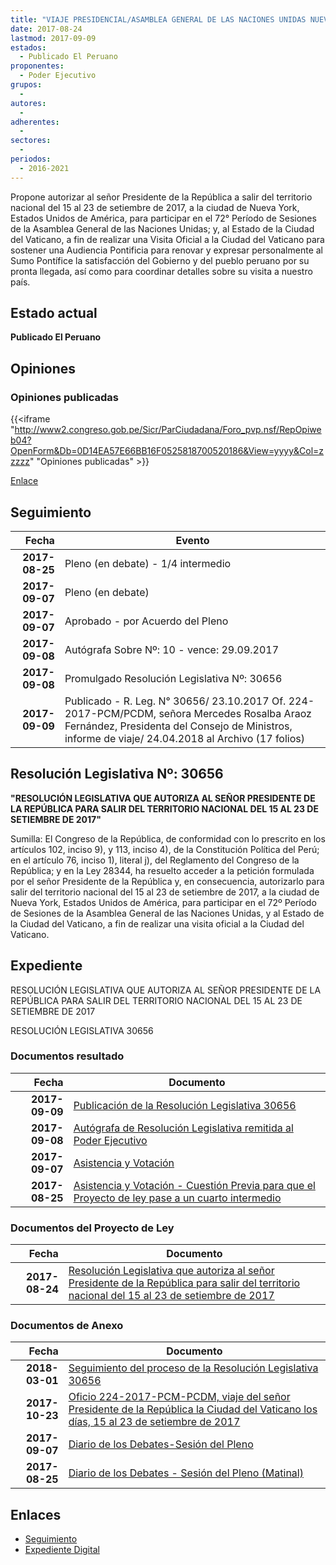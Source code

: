 ```yaml
---
title: "VIAJE PRESIDENCIAL/ASAMBLEA GENERAL DE LAS NACIONES UNIDAS NUEVA YORK, ESTADOS UNIDOS DE AMÉRICA"
date: 2017-08-24
lastmod: 2017-09-09
estados: 
  - Publicado El Peruano
proponentes: 
  - Poder Ejecutivo
grupos: 
  - 
autores: 
  - 
adherentes: 
  - 
sectores: 
  - 
periodos: 
  - 2016-2021
---
```


Propone autorizar al señor Presidente de la República a salir del territorio nacional del 15 al 23 de setiembre de 2017, a la ciudad de Nueva York, Estados Unidos de América, para participar en el 72° Período de Sesiones de la Asamblea General de las Naciones Unidas; y, al Estado de la Ciudad del Vaticano, a fin de realizar una Visita Oficial a la Ciudad del Vaticano para sostener una Audiencia Pontificia para renovar y expresar personalmente al Sumo Pontífice la satisfacción del Gobierno y del pueblo peruano por su pronta llegada, así como para coordinar detalles sobre su visita a nuestro país.


## Estado actual

**Publicado El Peruano**

## Opiniones

### Opiniones publicadas

{{<iframe "http://www2.congreso.gob.pe/Sicr/ParCiudadana/Foro_pvp.nsf/RepOpiweb04?OpenForm&Db=0D14EA57E66BB16F0525818700520186&View=yyyy&Col=zzzzz" "Opiniones publicadas" >}}

[Enlace](http://www2.congreso.gob.pe/Sicr/ParCiudadana/Foro_pvp.nsf/RepOpiweb04?OpenForm&Db=0D14EA57E66BB16F0525818700520186&View=yyyy&Col=zzzzz)

## Seguimiento

| Fecha | Evento |
|------:|--------|
| **2017-08-25** | Pleno (en debate) - 1/4 intermedio|
| **2017-09-07** | Pleno (en debate)|
| **2017-09-07** | Aprobado - por Acuerdo del Pleno|
| **2017-09-08** | Autógrafa Sobre Nº: 10 - vence: 29.09.2017|
| **2017-09-08** | Promulgado Resolución Legislativa Nº: 30656|
| **2017-09-09** | Publicado - R. Leg. N° 30656/ 23.10.2017 Of. 224-2017-PCM/PCDM, señora Mercedes Rosalba Araoz Fernández, Presidenta del Consejo de Ministros, informe de viaje/ 24.04.2018 al Archivo (17 folios)|

## Resolución Legislativa Nº: 30656

**"RESOLUCIÓN LEGISLATIVA QUE AUTORIZA AL SEÑOR PRESIDENTE DE LA REPÚBLICA PARA SALIR DEL TERRITORIO NACIONAL DEL 15 AL 23 DE SETIEMBRE DE 2017"**

Sumilla: El Congreso de la República, de conformidad con lo prescrito en los artículos 102, inciso 9), y 113, inciso 4), de la Constitución Política del Perú; en el artículo 76, inciso 1), literal j), del Reglamento del Congreso de la República; y en la Ley 28344, ha resuelto acceder a la petición formulada por el señor Presidente de la República y, en consecuencia, autorizarlo para salir del territorio nacional del 15 al 23 de setiembre de 2017, a la ciudad de Nueva York, Estados Unidos de América, para participar en el 72º Período de Sesiones de la Asamblea General de las Naciones Unidas, y al Estado de la Ciudad del Vaticano, a fin de realizar una visita oficial a la Ciudad del Vaticano.


## Expediente

RESOLUCIÓN LEGISLATIVA QUE AUTORIZA AL SEÑOR PRESIDENTE DE LA REPÚBLICA PARA SALIR DEL TERRITORIO NACIONAL DEL 15 AL 23 DE SETIEMBRE DE 2017

RESOLUCIÓN LEGISLATIVA 30656


### Documentos resultado

| Fecha | Documento |
|------:|--------|
| **2017-09-09** | [Publicación de la Resolución Legislativa 30656](http://www.leyes.congreso.gob.pe/Documentos/2016_2021/ADLP/Normas_Legales/30656-RLG.pdf) |
| **2017-09-08** | [Autógrafa de Resolución Legislativa remitida al Poder Ejecutivo](http://www.leyes.congreso.gob.pe/Documentos/2016_2021/Autografas/Ley_y_de_Resolucion_Legislativa/AU0182420170908.pdf) |
| **2017-09-07** | [Asistencia y Votación](http://www.leyes.congreso.gob.pe/Documentos/2016_2021/Asistencia_y_Votacion/Proyectos_de_Ley/AV0182420170907.pdf) |
| **2017-08-25** | [Asistencia y Votación - Cuestión Previa para que el Proyecto de ley pase a un cuarto intermedio](http://www.leyes.congreso.gob.pe/Documentos/2016_2021/Asistencia_y_Votacion/Proyectos_de_Ley/AVCP0182420170825.pdf) |

### Documentos del Proyecto de Ley

| Fecha | Documento |
|------:|--------|
| **2017-08-24** | [Resolución Legislativa que autoriza al señor Presidente de la República para salir del territorio nacional del 15 al 23 de setiembre de 2017](http://www.leyes.congreso.gob.pe/Documentos/2016_2021/Proyectos_de_Ley_y_de_Resoluciones_Legislativas/PL0182420170824.pdf) |

### Documentos de Anexo

| Fecha | Documento |
|------:|--------|
| **2018-03-01** | [Seguimiento del proceso de la Resolución Legislativa 30656](http://www.leyes.congreso.gob.pe/Documentos/2016_2021/Seguimiento_de_Proyectos_de_Ley/01824PL20180301.pdf) |
| **2017-10-23** | [Oficio 224-2017-PCM-PCDM, viaje del señor Presidente de la República la Ciudad del Vaticano los días, 15 al 23 de setiembre de 2017](http://www.leyes.congreso.gob.pe/Documentos/2016_2021/Oficios/Poder_Ejecutivo/OFICIO-224-2017-PCMCDM..PDF) |
| **2017-09-07** | [Diario de los Debates-Sesión del Pleno](http://www2.congreso.gob.pe/Sicr/DiarioDebates/Publicad.nsf/SesionesPleno/05256D6E0073DFE9052581950060EBDD/$FILE/PLO-2017-9.pdf) |
| **2017-08-25** | [Diario de los Debates - Sesión del Pleno (Matinal)](http://www2.congreso.gob.pe/Sicr/DiarioDebates/Publicad.nsf/SesionesPleno/05256D6E0073DFE9052581870077FB1E/$FILE/PLO-2017-7.pdf) |

## Enlaces 

- [Seguimiento](http://www2.congreso.gob.pe/Sicr/TraDocEstProc/CLProLey2016.nsf/f7fff46988ca05b1052578e100829cc7/ae3e1f192bdf5276052581870008366e?OpenDocument)
- [Expediente Digital](http://www2.congreso.gob.pe/Sicr/TraDocEstProc/CLProLey2016.nsf/f7fff46988ca05b1052578e100829cc7/ae3e1f192bdf5276052581870008366e?OpenDocument&Click=05257FB7005EB655.eb71d0cf91d8294e05256cdf006b5706/$Body/0.1C6C)
